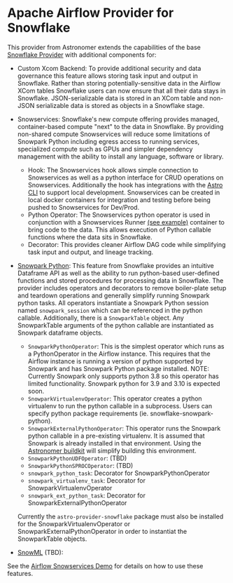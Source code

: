 # Apache Airflow Provider for Snowflake

This provider from Astronomer extends the capabilities of the base [Snowflake Provider](https://github.com/apache/airflow/tree/main/airflow/providers/snowflake) with additional components for:  
  
- Custom Xcom Backend: To provide additional security and data governance this feature allows storing task input and output in Snowflake. Rather than storing potentially-sensitive data in the Airflow XCom tables Snowflake users can now ensure that all their data stays in Snowflake.  JSON-serializable data is stored in an XCom table and non-JSON serializable data is stored as objects in a Snowflake stage.
  
- Snowservices: Snowflake's new compute offering provides managed, container-based compute "next" to the data in Snowflake.  By providing non-shared compute Snowservices will reduce some limitations of Snowpark Python including egress access to running services, specialized compute such as GPUs and simpler dependency management with the ability to install any language, software or library.
  - Hook: The Snowservices hook allows simple connection to Snowservices as well as a python interface for CRUD operations on Snowservices.  Additionally the hook has integrations with the [Astro CLI](https://github.com/astronomer/astro-cli) to support local development.  Snowservices can be created in local docker containers for integration and testing before being pushed to Snowservices for Dev/Prod. 
  - Python Operator: The Snowservices python operator is used in conjunction with a Snowservices Runner [(see example)](https://github.com/astronomer/airflow-snowservices-demo/tree/main/include/airflow-runner) container to bring code to the data.  This allows execution of Python callable functions where the data sits in Snowflake. 
  - Decorator: This provides cleaner Airflow DAG code while simplifying task input and output, and lineage tracking.
    
- [Snowpark Python](https://docs.snowflake.com/en/developer-guide/snowpark/python/index): This feature from Snowflake provides an intuitive Dataframe API as well as the ability to run python-based user-defined functions and stored procedures for processing data in Snowflake.  The provider includes operators and decorators to remove boiler-plate setup and teardown operations and generally simplify running Snowpark python tasks.  All operators instantiate a Snowpark Python session named `snowpark_session` which can be referenced in the python callable.  Additionally, there is a `SnowparkTable` object.  Any SnowparkTable arguments of the python callable are instantiated as Snowpark dataframe objects.
  - `SnowparkPythonOperator`: This is the simplest operator which runs as a PythonOperator in the Airflow instance.  This requires that the Airflow instance is running a version of python supported by Snowpark and has Snowpark Python package installed. NOTE: Currently Snowpark only supports python 3.8 so this operator has limited functionality.  Snowpark python for 3.9 and 3.10 is expected soon.
  - `SnowparkVirtualenvOperator`: This operator creates a python virtualenv to run the python callable in a subprocess.  Users can specify python package requirements (ie. snowflake-snowpark-python).  
  - `SnowparkExternalPythonOperator`: This operator runs the Snowpark python callable in a pre-existing virtualenv. It is assumed that Snowpark is already installed in that environment. Using the [Astronomer buildkit](https://github.com/astronomer/astro-provider-venv) will simplify building this environment.
  - `SnowparkPythonUDFOperator`: (TBD) 
  - `SnowparkPythonSPROCOperator`: (TBD)
  - `snowpark_python_task`: Decorator for SnowparkPythonOperator
  - `snowpark_virtualenv_task`: Decorator for SnowparkVirtualenvOperator
  - `snowpark_ext_python_task`: Decorator for SnowparkExternalPythonOperator
    
  Currently the `astro-provider-snowflake` package must also be installed for the SnowparkVirtualenvOperator or SnowparkExternalPythonOperator in order to instantiat the SnowparkTable objects. 
  
- [SnowML](https://docs.snowflake.com/LIMITEDACCESS/data-tranformation-snowpark-python) (TBD): 
  
See the [Airflow Snowservices Demo](https://github.com/mpgreg/airflow-snowservices-demo/) for details on how to use these features.